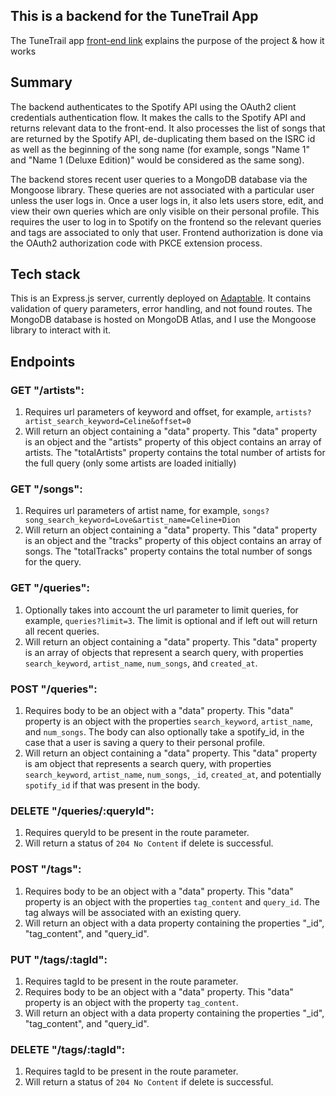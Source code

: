 ## This is a backend for the TuneTrail App

The TuneTrail app [front-end link](https://github.com/adamawalters/artist-song-keyword-searcher/) explains the purpose of the project & how it works

## Summary

The backend authenticates to the Spotify API using the OAuth2 client credentials authentication flow. It makes the calls to the Spotify API and returns relevant data to the front-end. It also processes the list of songs that are returned by the Spotify API, de-duplicating them based on the ISRC id as well as the beginning of the song name (for example, songs "Name 1" and "Name 1 (Deluxe Edition)" would be considered as the same song).  

The backend stores recent user queries to a MongoDB database via the Mongoose library. These queries are not associated with a particular user unless the user logs in.  Once a user logs in, it also lets users store, edit, and view their own queries which are only visible on their personal profile. This requires the user to log in to Spotify on the frontend so the relevant queries and tags are associated to only that user. Frontend authorization is done via the OAuth2 authorization code with PKCE extension process. 

## Tech stack

This is an Express.js server, currently deployed on [Adaptable](https://spotify-backend.adaptable.app). It contains validation of query parameters, error handling, and not found routes. The MongoDB database is hosted on MongoDB Atlas, and I use the Mongoose library to interact with it.  

## Endpoints
### GET "/artists": 
1. Requires url parameters of keyword and offset, for example, `artists?artist_search_keyword=Celine&offset=0`
2. Will return an object containing a "data" property. This "data" property is an object and the "artists" property of this object contains an array of artists. The "totalArtists" property contains the total number of artists for the full query (only some artists are loaded initially)

### GET "/songs": 
1. Requires url parameters of artist name, for example, `songs?song_search_keyword=Love&artist_name=Celine+Dion`
2. Will return an object containing a "data" property. This "data" property is an object and the "tracks" property of this object contains an array of songs. The "totalTracks" property contains the total number of songs for the query. 

### GET "/queries": 
1. Optionally takes into account the url parameter to limit queries, for example, `queries?limit=3`. The limit is optional and if left out will return all recent queries. 
2. Will return an object containing a "data" property. This "data" property is an array of objects that represent a search query, with properties  `search_keyword`, `artist_name`, `num_songs`, and `created_at`.   

### POST "/queries":
1. Requires body to be an object with a "data" property. This "data" property is an object with the properties `search_keyword`, `artist_name`, and `num_songs`. The body can also optionally take a spotify_id, in the case that a user is saving a query to their personal profile.
2. Will return an object containing a "data" property. This "data" property is am object that represents a search query, with properties  `search_keyword`, `artist_name`, `num_songs`, `_id`, `created_at`, and potentially `spotify_id` if that was present in the body. 

### DELETE "/queries/:queryId":
1. Requires queryId to be present in the route parameter.
2. Will return a status of `204 No Content` if delete is successful.

### POST "/tags":
1. Requires body to be an object with a "data" property. This "data" property is an object with the properties `tag_content` and `query_id`. The tag always will be associated with an existing query.
2. Will return an object with a data property containing the properties "_id", "tag_content", and "query_id".

### PUT "/tags/:tagId":
1. Requires tagId to be present in the route parameter.
2. Requires body to be an object with a "data" property. This "data" property is an object with the property `tag_content`.
3. Will return an object with a data property containing the properties "_id", "tag_content", and "query_id".

### DELETE "/tags/:tagId":
1. Requires tagId to be present in the route parameter.
2. Will return a status of `204 No Content` if delete is successful.
